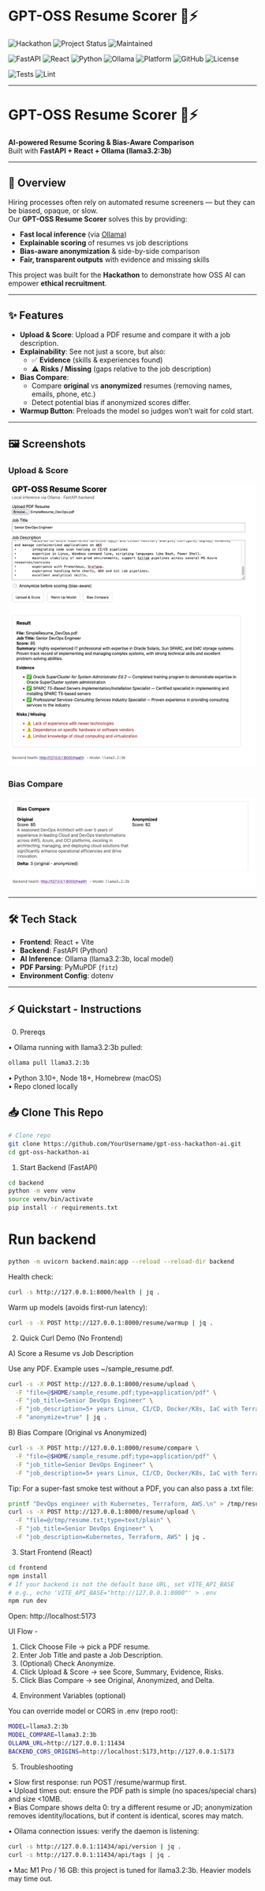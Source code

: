 # GPT-OSS Resume Scorer 📝⚡

![Hackathon](https://img.shields.io/badge/Hackathon-GPT--OSS%20Hackathon-blueviolet?style=for-the-badge&logo=github)
![Project Status](https://img.shields.io/badge/Status-Ready%20to%20Submit-success?style=for-the-badge&logo=rocket)
![Maintained](https://img.shields.io/badge/Maintained-Yes-brightgreen?style=for-the-badge&logo=github)

![FastAPI](https://img.shields.io/badge/FastAPI-0.110+-009688?style=for-the-badge&logo=fastapi)
![React](https://img.shields.io/badge/React-18+-61DAFB?style=for-the-badge&logo=react)
![Python](https://img.shields.io/badge/Python-3.10%2B-3776AB?style=for-the-badge&logo=python)
![Ollama](https://img.shields.io/badge/Ollama-Local%20LLM-black?style=for-the-badge&logo=llama)
![Platform](https://img.shields.io/badge/Platform-macOS%20M1-lightgrey?style=for-the-badge&logo=apple)
![GitHub](https://img.shields.io/badge/GitHub-Repo-black?style=for-the-badge&logo=github)
![License](https://img.shields.io/badge/License-MIT-yellow?style=for-the-badge)

![Tests](https://img.shields.io/badge/Tests-Passing-brightgreen?style=for-the-badge&logo=pytest)
![Lint](https://img.shields.io/badge/Lint-Flake8-blue?style=for-the-badge&logo=python)

---

# GPT-OSS Resume Scorer 📝⚡

**AI-powered Resume Scoring & Bias-Aware Comparison**  
Built with **FastAPI + React + Ollama (llama3.2:3b)**

---

## 🚀 Overview
Hiring processes often rely on automated resume screeners — but they can be biased, opaque, or slow.  
Our **GPT-OSS Resume Scorer** solves this by providing:

- **Fast local inference** (via [Ollama](https://ollama.ai/))  
- **Explainable scoring** of resumes vs job descriptions  
- **Bias-aware anonymization** & side-by-side comparison  
- **Fair, transparent outputs** with evidence and missing skills

This project was built for the **Hackathon** to demonstrate how OSS AI can empower **ethical recruitment**.

---

## ✨ Features
- **Upload & Score**: Upload a PDF resume and compare it with a job description.
- **Explainability**: See not just a score, but also:
  - ✅ **Evidence** (skills & experiences found)  
  - ⚠️ **Risks / Missing** (gaps relative to the job description)  
- **Bias Compare**:
  - Compare **original** vs **anonymized** resumes (removing names, emails, phone, etc.)
  - Detect potential bias if anonymized scores differ.
- **Warmup Button**: Preloads the model so judges won’t wait for cold start.

---

## 🖼️ Screenshots

### Upload & Score
![Screenshot 1 – Upload & Score UI](screenshots/upload_score.png)

### Bias Compare
![Screenshot 2 – Bias Compare Result](screenshots/bias_compare.png)

---

## 🛠️ Tech Stack
- **Frontend**: React + Vite  
- **Backend**: FastAPI (Python)  
- **AI Inference**: Ollama (llama3.2:3b, local model)  
- **PDF Parsing**: PyMuPDF (`fitz`)  
- **Environment Config**: dotenv  

---

## ⚡ Quickstart - Instructions

0) Prereqs

• Ollama running with llama3.2:3b pulled:
```bash
ollama pull llama3.2:3b
```
• Python 3.10+, Node 18+, Homebrew (macOS)  
• Repo cloned locally

## 📥 Clone This Repo

```bash
# Clone repo
git clone https://github.com/YourUsername/gpt-oss-hackathon-ai.git
cd gpt-oss-hackathon-ai
```
1) Start Backend (FastAPI)
```bash
cd backend
python -m venv venv
source venv/bin/activate
pip install -r requirements.txt
```
# Run backend
```bash
python -m uvicorn backend.main:app --reload --reload-dir backend
```
Health check:
```bash
curl -s http://127.0.0.1:8000/health | jq .
```
Warm up models (avoids first-run latency):
```bash
curl -s -X POST http://127.0.0.1:8000/resume/warmup | jq .
```
2) Quick Curl Demo (No Frontend)

A) Score a Resume vs Job Description

Use any PDF. Example uses ~/sample_resume.pdf.
```bash
curl -s -X POST http://127.0.0.1:8000/resume/upload \
  -F "file=@$HOME/sample_resume.pdf;type=application/pdf" \
  -F "job_title=Senior DevOps Engineer" \
  -F "job_description=5+ years Linux, CI/CD, Docker/K8s, IaC with Terraform, cloud (AWS/Azure), monitoring, security basics." \
  -F "anonymize=true" | jq .
```
B) Bias Compare (Original vs Anonymized)
```bash
curl -s -X POST http://127.0.0.1:8000/resume/compare \
  -F "file=@$HOME/sample_resume.pdf;type=application/pdf" \
  -F "job_title=Senior DevOps Engineer" \
  -F "job_description=5+ years Linux, CI/CD, Docker/K8s, IaC with Terraform, cloud (AWS/Azure), monitoring, security basics." | jq .
```
Tip: For a super-fast smoke test without a PDF, you can also pass a .txt file:
```bash
printf "DevOps engineer with Kubernetes, Terraform, AWS.\n" > /tmp/resume.txt
curl -s -X POST http://127.0.0.1:8000/resume/upload \
  -F "file=@/tmp/resume.txt;type=text/plain" \
  -F "job_title=Senior DevOps Engineer" \
  -F "job_description=Kubernetes, Terraform, AWS" | jq .
```
3) Start Frontend (React)
```bash
cd frontend
npm install
# If your backend is not the default base URL, set VITE_API_BASE
# e.g., echo 'VITE_API_BASE="http://127.0.0.1:8000"' > .env
npm run dev
```
Open: http://localhost:5173

UI Flow -
1. Click Choose File → pick a PDF resume.  
2. Enter Job Title and paste a Job Description.  
3. (Optional) Check Anonymize.  
4. Click Upload & Score → see Score, Summary, Evidence, Risks.  
5. Click Bias Compare → see Original, Anonymized, and Delta.  

4) Environment Variables (optional)

You can override model or CORS in .env (repo root):
```bash
MODEL=llama3.2:3b
MODEL_COMPARE=llama3.2:3b
OLLAMA_URL=http://127.0.0.1:11434
BACKEND_CORS_ORIGINS=http://localhost:5173,http://127.0.0.1:5173
```
5) Troubleshooting

• Slow first response: run POST /resume/warmup first.  
• Upload times out: ensure the PDF path is simple (no spaces/special chars) and size <10MB.  
• Bias Compare shows delta 0: try a different resume or JD; anonymization removes identity/locations, but if content is identical, scores may match.  

• Ollama connection issues: verify the daemon is listening:   
```bash
curl -s http://127.0.0.1:11434/api/version | jq .
curl -s http://127.0.0.1:11434/api/tags | jq .
```
• Mac M1 Pro / 16 GB: this project is tuned for llama3.2:3b. Heavier models may time out.
